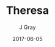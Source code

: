 ---
title: 'Theresa'
alt: 'Mysteries of the Arcana'
date: '2017-06-05'
author: 'J Gray'
artist: 'Keira'
chapter: 'None'
filler: true
---